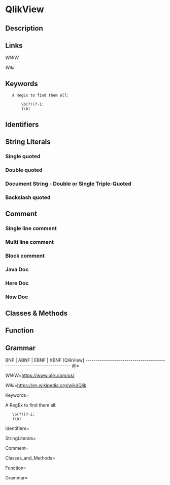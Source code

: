 
# QlikView

## Description


## Links

_WWW_

_Wiki_


## Keywords
~~~
   A RegEx to find them all:

       \b(?!(?-i:
       )\b)
~~~


## Identifiers


## String Literals

### Single quoted

### Double quoted

### Document String - Double or Single Triple-Quoted

### Backslash quoted


## Comment

### Single line comment

### Multi line comment

### Block comment

### Java Doc

### Here Doc

### Now Doc


## Classes & Methods


## Function


## Grammar

BNF | ABNF | EBNF | XBNF
[QlikView] -----------------------------------------------------------------------
@=

_WWW_=https://www.qlik.com/us/

_Wiki_=https://en.wikipedia.org/wiki/Qlik

Keywords=

   A RegEx to find them all:

       \b(?!(?-i:
       )\b)

Identifiers=

StringLiterals=

Comment=

Classes_and_Methods=

Function=

Grammar=

